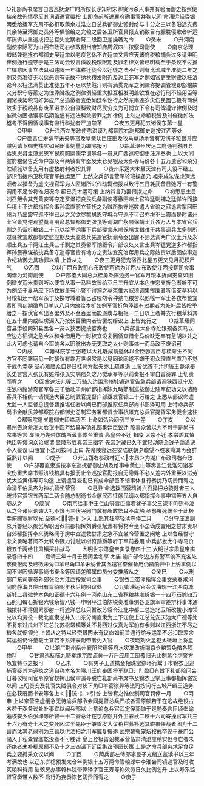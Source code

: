 <!-- { "loadSidebar": true } -->
○礼部尚书席言自言巡抚湖广时所按长沙知府宋卿贪污杀人事并有验而御史按察使挟亲故徇情尽反其词请遣官覆按  上即命前所遣襄府勘事官并鞠以闻  命漕运轻赍银两悉给运军支用不必扣取羡余过淮之日总兵都御史验封给与十分之三以备沿途支费其余待至湾御史员外等俱验给之完粮之后各卫所官具报支销数目有朦胧侵欺者听运军陈诉从重遣戍把总官失觉察者降二级回卫差操著为令
　　○癸未
　　○升河南副使李际可为山西布政司右参政韶州府知府周叙四川按察司副使
　　○南京总理粮储兼巡抚右都御史吴廷举以老疾乞休不许廷举又言应天诸府税粮捕负过多请申明律例通行遵守于是三法司会议言徵收税粮限期及罪名律文皆已明载至于条议不过推广律意因事立法耳如违限一年律称迁徒今以迁徒之法不行则有比流减半准徒二年之例又恐准徒无以惩恶则有无故不纳秋粮发附近及边卫充军之例如官吏受财律以枉法论今以枉法满贯止准徒五年不足以禁赃汗则有满贯充军之例律称提调管粮即部粮故又分职守等苐定为住俸降级之例律例轻重大抵互相发明盖欲发在必行刑不轻用臣等谓诸挟势积习奸弊应严总追徵者宜悉如廷举议行之然东南连岁灾伤民困已极有司供敛多于税粮甚有废革诏书公自催科致财尽民穷良为可悯宜下令有司俾遵守律例及时催微勿因循误事临期酷逼有违法科敛者罪之如律例  上然之命粮税皆及时催徵如法稽考不得因循误事有滥行科扰者严加禁革
　　○夜五更月犯五诸侯东苐一星
　　○甲申
　　○升江西左布政使陈洪谟为都察院右副都御史巡按江西等处
　　○户部言仁寿清宁未央等宫及皇亲功臣庄田及牧马草场地皆有灾伤子粒银并应减免请下御史核实如民田事例量为蠲除报可
　　○裁革浔州庆远二府通判融县县丞思思县主簿思恩军民府照磨儒学训导各一员从广西巡按御史汪渊奏也  上以大同宣府粮储告乏命户部及今两镇有年亟发太仓见银及太仆寺马价各十五万遣官和籴分贮镇城以备支用有虚数射利者按其罪
　　○贵州采运大木至天津有司夫役不继工部识借拨四卫秋班官军拽运至厂  上然之兵部言营军轮班操备乃  祖宗成法谋虑深远顷者以操备为虚文视官军为人匠诸所兴作动辄借拨以致行五日耗武备日弛万一有警调用不足咎将谁归况今  殿已完木运可缓  上纳其言乃罢借拨之命
　　○初思恩土目刘召叛令其党黄安等夺定罗堡掠良民兵备副使等檄田州土官岑猛剿捕之猛佯许而按兵境上不进都指挥佥事孙震直前立营抚之为贼所执守巡数遣人省谕之召诡言掣回田州兵乃出震守巡不得已从之义欲尽掣思恩守城兵守巡不可召亦境不出震而是时诸州土官皆党逆观望莫肯用命总督都御史张嵿等调湖广永顺保靖土兵各万人与本省官兵剿之仍留折粮银二十万以给军饷事下兵部覆言永顺保靖世讎难于共事调兵太多则所过骚扰宜敕都御史盛应期及太监总兵先遣官抚谕令亟出震不则选调两广汉土兵及永顺土兵五千两江土兵三千剿之其奏留军饷亟令户部议处又言土兵岑猛党逆多诈都指挥孙震寡谋被执兵备守巡等官皆有地方之责法宜究治苐用兵之际姑责以后图俟事定令纪功御史具功罪以请  上皆从之
　　○夜三更月犯鬼宿西北星五更又见月犯积尸气
　　○乙酉
　　○以广西布政司右布政使蒋瑶为江西左布政使江西按察司佥事陶谐为河南副使
　　○户部覆大同总兵桂勇条陈边务一官军月粮本折间支宜如旧例微岁荒米贵则听以便宜从事一马料故皆给豆日三升宜从本色惟愿支折色者听不可为例至于夏马应下场牧放虽有小警不得遽之草束惟大寇须调集攒廉者听借支草料以月粮扣还一帮军余丁及换守城者皆已占役勿令种纳屯粮苦以他徭一军士冬衣布花宜责所司刻期徵角□羊以八月内放给本折如例军官折色俸银有过期者为处补后皆按季给之一按伏官军出百里外及不至百里而能逐虏与相拒一二日以上者并支行粮草料其在五十里内或纵虏深入乃按伏百里内者皆罢勿给议上  上皆允行之
　　○裁革耀同官县添设同知县丞各一员以狭西抚按官奏也
　　○兵部言大仆寺贮银预备买马以应边方征调之急今以和籴借用乃一时权宜设复因循宜借令马价缺乏卒有急胡以处之此大可虑也请自今军饷各以职掌出办无更取之太仆则事体一而马政不废诏可
　　○丙戌
　　○翰林院学士张璁以大礼既成请退休以全臣莭言臣与桂萼生不同方官不同署窃见一时朝议有乖万世纲常是以见同论同遂不嫌于犯众理直气直乃不觉于成仇幸获  圣心难胜众口是日桂萼方献夫亦上疏求退  上皆优答不允初唐王薨承奉长史言宫人张氏有娠然张氏实病痞久之乃觉承奉等以前奏报不审自首待罪  上切责而宥之
　　○回酋速坛儿等二万骑入边围肃州城镇巡官告急兵部请调狭西延宁及庄浪四路游奇官军各三千驰赴肃州听都指挥陈九畴莭制巡按御史随军纪功又以诸路客兵不相统一请慎选大臣总制武官提督户部亟发官银二十万给之  上悉从部议命遣太监一人监督总提督亟推堪任者以闻已而部推原任兵部尚书彭泽可用  上特命兵部尚书金献民兼都察院右都御史总制军务署都督佥事杭雄充总兵官提督军务促令速往
　　○都察院遣岁遣御史印烙马匹  上命如弘治间例三岁一差
　　○丁亥
　　○以肃州告急命发太仓银十四万给其军饷礼部集廷臣议迁  陵事众皆以为不可于是尚书席书等言  显陵乃先帝体魄所藏事体至重昔  高皇帝不迁  祖陵  太宗不迁  孝宗盖其慎也臣等博询众论咸谓  显陵形胜真帝王幽宅  先帝封藏已久不宜轻动随全钱子勋谄谀小人妄议  山陵宜下法司按问  上曰  先帝陵寝远在安陆朕朝夕瞻望不胜哀痛其再会群臣熟计以闻
　　○戊子
　　○升江西右参政林廷＜木昂＞为湖广布政司右布政使
　　○户部覆直隶巡按李东巡抚都御史胡及给事中黄仁山等奏言江北淮阳诸群灾伤重大席书赈济钱粮具有报册止令巡按官勘报自无隐弊不必又差内外重臣以滋劳扰太监黄伟等可勿遣  上谓遣官查勘已有成命部臣不谙事体复行奏扰乃切责而宥之  命清平伯吴杰为神机营坐营官
　　○己丑  命选拨围营精骑六百择把总骁健者三人统领官赏银五两军二两令随总制尚书金献民西征献民请以都指挥佥事申锡等五人自随从之
　　○庚寅
　　○南京给事中王仁山等言臣事君犹子事父三谏不听则号泣从之今诸臣论谏大礼不啻再三伏哭阙门冀有所敢悟耳不虞触  圣怒罹死伤至于此极幸俯赐宽宥以光  圣德＜锍-釒＞入  上怒其狂率轻渎夺俸二月
　　○分守庄浪副总兵鲁经以疾乞解职因荐前都指挥刘爵张斌素有将材今坐小法谪戍宜用之甘肃责以自郊都指挥李义勇略闻于虏中宜遣救甘肃之急不宜坐令营置之闲地  上以鲁经世守忠义勇略著闻不允敕令戮力讨贼以树奇勋爵等听于军前委用  命兵部发太仆寺马价银五千两给甘肃镇买补战马
　　大明世宗肃皇帝实录卷四十三
大明世宗肃皇帝实录卷四十四
　　嘉靖三年十月壬辰朔孟冬享  太庙  谕户部今边方有警军饷不充各处该徵银两及已徵未角□羊已角□羊未纳者其亟遣官查催备用仍斟酌开中上纳事例以闻不得因循误事尚书秦金等因请差部属四员分委推解从之
　　○癸巳
　　○以刑部广东司署员外郎张俭为江西按察司佥事
　　○锦衣卫带俸指挥佥事文荣奏求河间府静海县庄田有旨待明年秋后勘明议处
　　○九卿漕运官会议漕规一江西南城新城二县徵兑本色如正德十六年例一河南山东二省秋粮共准折银一十四万石除四万石照旧每石折银六钱余皆八钱一申明平江伯陈锐奏准事例各卫旗军审差辨料事体通融拨补不得偏累影射一将遮洋总舡只暂改苏常令江北中都二总迤北卫所改拨小滩领兑以均劳役一裁北直隶总并入山东分南直隶为上下江使上江总兑安庆池太广德等处不复东过瓜州下江总兑苏松常镇等处不复西过仪真为军船有余则以江西浙江不尽之粮各就便领兑  上皆从之特以轻赍银两未有议命如前旨通行给与运军不必扣取羡余其运船仍许量载土宜若不系奸豪附带者免入官
　　○夜晓刻火星犯太微垣上将星
　　○甲午
　　○以湖广荆州岳州襄阳常德等府水灾准改折南京仓粮暂免徵各项物料
　　○甘肃巡抚陈九畴奏求京库流黄一万斤应用工部覆旧无此例苐今虏警方急宜特与之报可
　　○乙未
　　○有男子王道携金相珠宝绦环行鬻于市锦衣卫巡捕官疑其为道执之道自称本名为隰川王府奉国将军聪□氵阝盈□有旨下礼部险问会日暮仪制司官令原官校押出候审道寻脱亡礼部尚书席书及锦衣卫掌卫事都指挥骆安以闻  上切责安及礼官失贼俱令对状下角□羊官张昇等法司按问行五城严缉王道务在必获既而书安等各上＜锍-釒＞引咎  上皆宥之惟仪制司官罚俸一月
　　○丙申  上以京营空虚缓急无恃谕兵部令会同提督总兵严核各营原额若干在逃故绝役占各若干亟条议处补事宜以闻兵部以  上意谕总兵官武定侯郭勋于是勋奏言臣顷奉谕遍核安乡伯张坤等所督一十二营总计在京原额并外卫春秋二班十六司寄操官军共三十六万有奇土木之变死囚过半先臣于兼首发大议稍稍募补选其骁果任战者团为十二营而汰其老弱别为三营以供洒扫之用军威复振逮  武宗朝璧宠坛权戒卒役于豪门公储入于私橐冒滥乾没者不可胜计  皇上登极首诏裁革营伍肃清沧廋稍实但今亡者未还绝者未补视原额不及十之三四请下廷臣集议预图长策  上是之命兵部务求足食足兵之要搏采众议以闻
　　○丁酉
　　○荫兵部左侍郎李昆子光绪送监读书以三年考满故也  以辽东岁稔预发太仓年例银十五万两命管粮郎中李淮会同镇巡官及时收买粮料待用  诰敕房办事翰林院带俸译字官王寿等称效劳日久比例乞升  上以寿系监督官奏带人数不  启行乃妄奏陈乞切责而宥之
　　○庚子
